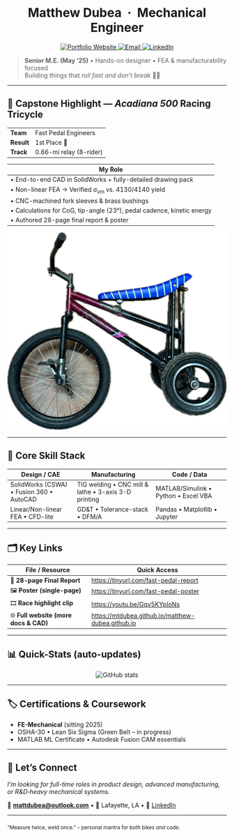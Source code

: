 <!--  ===========================================================
      PROFILE README  ·  GitHub.com/mtdubea
      Render-safe for both light & dark themes  •  ~130 lines
================================================================ -->

<h1 align="center">Matthew&nbsp;Dubea &nbsp;·&nbsp; Mechanical Engineer</h1>

<p align="center">
  <a href="https://mtdubea.github.io/matthew-dubea.github.io" target="_blank">
    <img alt="Portfolio Website" src="https://img.shields.io/badge/🌐%20Portfolio-blue?style=for-the-badge">
  </a>
  <a href="mailto:mattdubea@outlook.com">
    <img alt="Email" src="https://img.shields.io/badge/✉️%20Email-grey?style=for-the-badge">
  </a>
  <a href="https://linkedin.com/in/matthew-dubea-4188ac311" target="_blank">
    <img alt="LinkedIn" src="https://img.shields.io/badge/LinkedIn-blue?logo=linkedin&logoColor=white&style=for-the-badge">
  </a>
</p>

> **Senior M.E. (May ’25)** • Hands-on designer • FEA & manufacturability focused  
> Building things that *roll fast and don’t break* 🚴‍♂️

---

## 🏁 Capstone Highlight — *Acadiana 500* Racing Tricycle
|  |  |
|---|---|
| **Team** | Fast Pedal Engineers |
| **Result** | 1st Place 🥇 &nbsp;| **Top Speed** | ~14.5 mph |
| **Track** | 0.66-mi relay (8-rider) | **FoS (frame)** | 2.22 |

| My Role |
|---------|
| • End-to-end CAD in SolidWorks + fully-detailed drawing pack |
| • Non-linear FEA → Verified σ<sub>vm</sub> vs. 4130/4140 yield |
| • CNC-machined fork sleeves & brass bushings |
| • Calculations for CoG, tip-angle (23°), pedal cadence, kinetic energy |
| • Authored 28-page final report & poster |

<img src="https://raw.githubusercontent.com/mtdubea/matthew-dubea.github.io/main/trike.png" alt="Trike photo" width="600">

---

## 🔧 Core Skill Stack
| Design / CAE | Manufacturing | Code / Data |
|--------------|---------------|-------------|
| SolidWorks (CSWA) • Fusion 360 • AutoCAD | TIG welding • CNC mill & lathe • 3-axis 3-D printing | MATLAB/Simulink • Python • Excel VBA |
| Linear/Non-linear FEA • CFD-lite | GD&T • Tolerance-stack • DFM/A | Pandas • Matplotlib • Jupyter |

---

## 🗂️ Key Links
| File / Resource | Quick Access |
|-----------------|-------------|
| 📑 **28-page Final Report** | <https://tinyurl.com/fast-pedal-report> |
| 🖼️ **Poster (single-page)** | <https://tinyurl.com/fast-pedal-poster> |
| 🎞️ **Race highlight clip** | <https://youtu.be/Gqv5KYpIoNs> |
| 🌐 **Full website (more docs & CAD)** | <https://mtdubea.github.io/matthew-dubea.github.io> |

---

## 📊 Quick-Stats (auto-updates)
<p align="center">
  <img alt="GitHub stats" src="https://github-readme-stats.vercel.app/api?username=mtdubea&show_icons=true&theme=default&hide_rank=true&count_private=true">
</p>

---

## 🏷 Certifications & Coursework
- **FE-Mechanical** (sitting 2025)  
- OSHA-30 • Lean Six Sigma (Green Belt – in progress)  
- MATLAB ML Certificate • Autodesk Fusion CAM essentials

---

## 🤝 Let’s Connect
*I’m looking for full-time roles in product design, advanced manufacturing, or R&D‐heavy mechanical systems.*

📧 **mattdubea@outlook.com** • 📍 Lafayette, LA • 💼 [LinkedIn](https://linkedin.com/in/matthew-dubea-4188ac311)

---

<sub>“Measure twice, weld once.” – personal mantra for both bikes *and* code.</sub>
